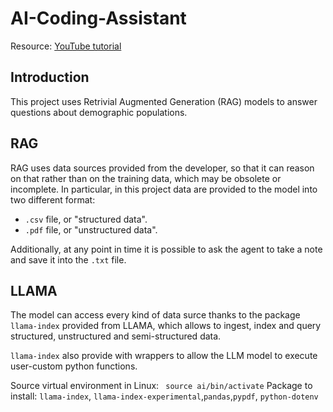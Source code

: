 # AI-Coding-Assistant

Resource: [YouTube tutorial](https://www.youtube.com/watch?v=ul0QsodYct4&t=148s)

## Introduction

This project uses Retrivial Augmented Generation (RAG) models to answer questions about demographic populations.

## RAG 

RAG uses data sources provided from the developer, so that it can reason on that rather than on the training data, which may be obsolete or incomplete. In particular, in this project data are provided to the model into two different format:

- `.csv` file, or "structured data".
- `.pdf` file, or "unstructured data".

Additionally, at any point in time it is possible to ask the agent to take a note and save it into the `.txt` file.

## LLAMA

The model can access every kind of data surce thanks to the package `llama-index` provided from LLAMA, which allows to ingest, index and query structured, unstructured and semi-structured data.

`llama-index` also provide with wrappers to allow the LLM model to execute user-custom python functions.


Source virtual environment in Linux: ` source ai/bin/activate`
Package to install: `llama-index`, `llama-index-experimental`,`pandas`,`pypdf`, `python-dotenv`

